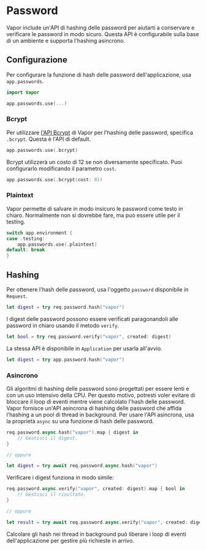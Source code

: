 # Password

Vapor include un'API di hashing delle password per aiutarti a conservare e verificare le password in modo sicuro. Questa API è configurabile sulla base di un ambiente e supporta l'hashing asincrono.

## Configurazione

Per configurare la funzione di hash delle password dell'applicazione, usa `app.passwords`.

```swift
import Vapor

app.passwords.use(...)
```

### Bcrypt

Per utilizzare [l'API Bcrypt](crypto.it.md#bcrypt) di Vapor per l'hashing delle password, specifica `.bcrypt`. Questa è l'API di default.

```swift
app.passwords.use(.bcrypt)
```

Bcrypt utilizzerà un costo di 12 se non diversamente specificato. Puoi configurarlo modificando il parametro `cost`.

```swift
app.passwords.use(.bcrypt(cost: 8))
```

### Plaintext

Vapor permette di salvare in modo insicuro le password come testo in chiaro. Normalmente non si dovrebbe fare, ma può essere utile per il testing.

```swift
switch app.environment {
case .testing:
    app.passwords.use(.plaintext)
default: break
}
```

## Hashing

Per ottenere l'hash delle password, usa l'oggetto `password` disponibile in `Request`.

```swift
let digest = try req.password.hash("vapor")
```

I digest delle password possono essere verificati paragonandoli alle password in chiaro usando il metodo `verify`.

```swift
let bool = try req.password.verify("vapor", created: digest)
```

La stessa API è disponibile in `Application` per usarla all'avvio.

```swift
let digest = try app.password.hash("vapor")
```

### Asincrono 

Gli algoritmi di hashing delle password sono progettati per essere lenti e con un uso intensivo della CPU. Per questo motivo, potresti voler evitare di bloccare il loop di eventi mentre viene calcolato l'hash delle password. Vapor fornisce un'API asincrona di hashing delle password che affida l'hashing a un pool di thread in background. Per usare l'API asincrona, usa la proprietà `async` su una funzione di hash delle password.

```swift
req.password.async.hash("vapor").map { digest in
    // Gestisci il digest.
}

// oppure

let digest = try await req.password.async.hash("vapor")
```

Verificare i digest funziona in modo simile:

```swift
req.password.async.verify("vapor", created: digest).map { bool in
    // Gestisci il risultato.
}

// oppure

let result = try await req.password.async.verify("vapor", created: digest)
```

Calcolare gli hash nei thread in background può liberare i loop di eventi dell'applicazione per gestire più richieste in arrivo.
